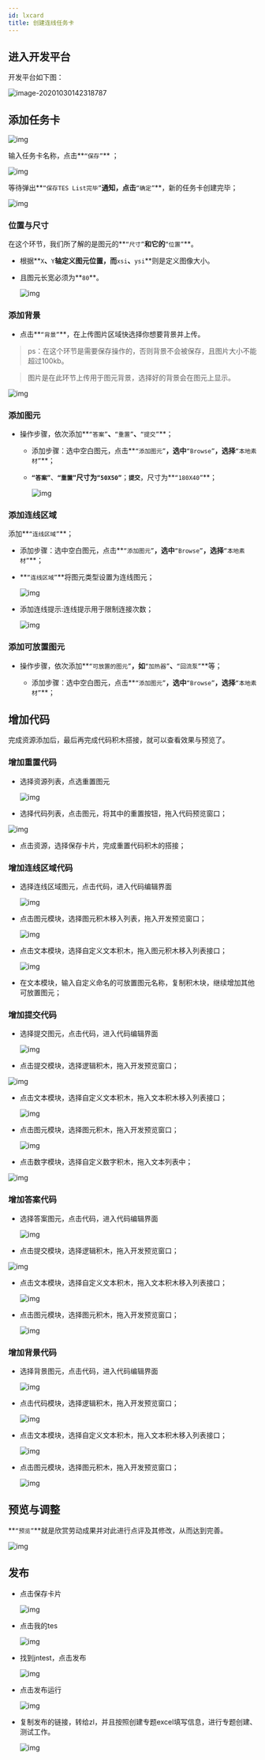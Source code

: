 ```yaml
---
id: lxcard
title: 创建连线任务卡
---
```


## 进入开发平台


开发平台如下图：

![image-20201030142318787](../static/img/20201112102444.jpg)

##  添加任务卡

![img](../static/img/lxchuangjian.png)

 输入任务卡名称，点击**`“保存”`** ；

![img](../static/img/lxjcard.png)

等待弹出**`“保存TES List完毕”`**通知，点击**`“确定”`**，新的任务卡创建完毕；

![img](../static/img/lxming.png)

### 位置与尺寸

在这个环节，我们所了解的是图元的**`“尺寸”`**和它的**`“位置”`**。

- 根据**`X`**、**`Y`**轴定义图元位置，而**`xsi`**、**`ysi`**则是定义图像大小。

- 且图元长宽必须为**`80`**。

  ![img](../static/img/20201112104330.jpg)

### 添加背景

- 点击**`“背景”`**，在上传图片区域快选择你想要背景并上传。

> ps：在这个环节是需要保存操作的，否则背景不会被保存，且图片大小不能超过100kb。

>  图片是在此环节上传用于图元背景，选择好的背景会在图元上显示。

![img](../static/img/lxbeijing.png)



### 添加图元
- 操作步骤，依次添加**`“答案”`**、**`“重置”`**、**`“提交”`**；

  - 添加步骤：选中空白图元，点击**`“添加图元”`**，选中**`“Browse”`**，选择**`“本地素材”`**；

  - **`“答案”`**、**`“重置”`**尺寸为**`“50X50”`**；**`提交`**，尺寸为**`“180X40”`**；
  
    ![img](../static/img/lxtuyuan.png)


### 添加连线区域

添加**`“连线区域”`**；

- 添加步骤：选中空白图元，点击**`“添加图元”`**，选中**`“Browse”`**，选择**`“本地素材”`**；

- **`“连线区域”`**将图元类型设置为连线图元；

  ![img](../static/img/lxquyu.png)

- 添加连线提示:连线提示用于限制连接次数；

  ![img](../static/img/lxtishi.png)



### 添加可放置图元

- 操作步骤，依次添加**`“可放置的图元”`**，如**`“加热器”`**、**`“回流泵”`**等；

  - 添加步骤：选中空白图元，点击**`“添加图元”`**，选中**`“Browse”`**，选择**`“本地素材”`**；



## 增加代码

完成资源添加后，最后再完成代码积木搭接，就可以查看效果与预览了。

### 增加重置代码

- 选择资源列表，点选重置图元

   ![img](../static/img/djcz.png)

  

- 选择代码列表，点击图元，将其中的重置按钮，拖入代码预览窗口；

![img](../static/img/djcztuyuan.png)

- 点击资源，选择保存卡片，完成重置代码积木的搭接；

### 增加连线区域代码

- 选择连线区域图元，点击代码，进入代码编辑界面

  ![img](../static/img/djlxquyu.png)

- 点击图元模块，选择图元积木移入列表，拖入开发预览窗口；

  ![img](../static/img/djlxtuyuan.png)

- 点击文本模块，选择自定义文本积木，拖入图元积木移入列表接口；

  ![img](../static/img/djlxwenben.png)

- 在文本模块，输入自定义命名的可放置图元名称，复制积木块，继续增加其他可放置图元；

### 增加提交代码

- 选择提交图元，点击代码，进入代码编辑界面
  
  ![img](../static/img/djtj.png)

-  点击提交模块，选择逻辑积木，拖入开发预览窗口；

  ![img](../static/img/djtjluoji.png)

- 点击文本模块，选择自定义文本积木，拖入文本积木移入列表接口；

  ![img](../static/img/djtjwenben.png)

- 点击图元模块，选择图元积木，拖入开发预览窗口；

  ![img](../static/img/djtjtuyuan.png)

  

- 点击数字模块，选择自定义数字积木，拖入文本列表中；

 ![img](../static/img/djtjshuxue.png)
  
  

### 增加答案代码

- 选择答案图元，点击代码，进入代码编辑界面
  
  ![img](../static/img/20201112104245.jpg)

-  点击提交模块，选择逻辑积木，拖入开发预览窗口；

  ![img](../static/img/20201112104311.jpg)

- 点击文本模块，选择自定义文本积木，拖入文本积木移入列表接口；

  ![img](../static/img/20201112104256.jpg)

- 点击图元模块，选择图元积木，拖入开发预览窗口；

  ![img](../static/img/image-20201113164506096.png)


### 增加背景代码

- 选择背景图元，点击代码，进入代码编辑界面
  
  ![img](../static/img/djbeijing.png)

- 点击代码模块，选择逻辑积木，拖入开发预览窗口；

  ![img](../static/img/djbjluoji.png)

  

- 点击文本模块，选择自定义文本积木，拖入文本积木移入列表接口；

  ![img](../static/img/djbjwenben.png)

- 点击图元模块，选择图元积木，拖入开发预览窗口；

  ![img](../static/img/djbjtuyuan.png)


## 预览与调整

**`“预览”`**就是欣赏劳动成果并对此进行点评及其修改，从而达到完善。

![img](../static/img/yulan.jpg)

## 发布

- 点击保存卡片

  ![img](../static/img/image-20201111154804473.png)

- 点击我的tes

  ![img](../static/img/image-20201111154624724.png)

- 找到jntest，点击发布

  ![img](../static/img/lxming.png)

- 点击发布运行

  ![img](../static/img/djfabu.png)

- 复制发布的链接，转给zl，并且按照创建专题excel填写信息，进行专题创建、测试工作。

  ![img](../static/img/dj.png)
